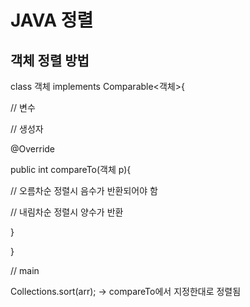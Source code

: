# JAVA 정렬

## 객체 정렬 방법

class 객체 implements Comparable<객체>{

// 변수

// 생성자

@Override

public int compareTo(객체 p){

// 오름차순 정렬시 음수가 반환되어야 함

// 내림차순 정렬시 양수가 반환

}

}

// main

Collections.sort(arr); → compareTo에서 지정한대로 정렬됨
